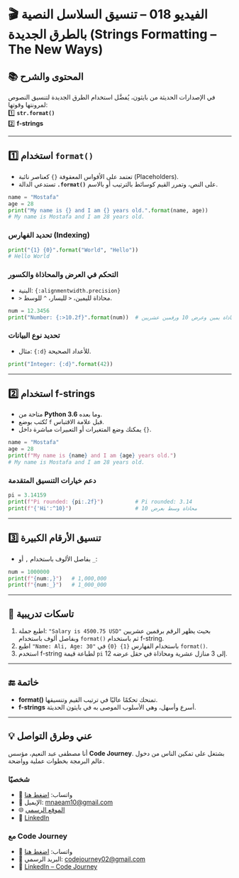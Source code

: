 # 🎬 الفيديو 018 – تنسيق السلاسل النصية بالطرق الجديدة (Strings Formatting – The New Ways)

## 📚 المحتوى والشرح
في الإصدارات الحديثة من بايثون، يُفضَّل استخدام الطرق الجديدة لتنسيق النصوص لمرونتها وقوتها:  
1️⃣ **`str.format()`**  
2️⃣ **f-strings**

---

## 1️⃣ استخدام `format()`
- تعتمد على الأقواس المعقوفة `{}` كعناصر نائبة (Placeholders).
- تستدعي الدالة **`.format()`** على النص، وتمرر القيم كوسائط بالترتيب أو بالاسم.

```python
name = "Mostafa"
age = 28
print("My name is {} and I am {} years old.".format(name, age))
# My name is Mostafa and I am 28 years old.
```

### تحديد الفهارس (Indexing)

```python
print("{1} {0}".format("World", "Hello"))
# Hello World
```

### التحكم في العرض والمحاذاة والكسور

* البنية: `{:alignmentwidth.precision}`
* `>` محاذاة لليمين، `<` لليسار، `^` للوسط.

```python
num = 12.3456
print("Number: {:>10.2f}".format(num))  # محاذاة يمين وعرض 10 ورقمين عشريين
```

### تحديد نوع البيانات

* مثال: `{:d}` للأعداد الصحيحة.

```python
print("Integer: {:d}".format(42))
```

---

## 2️⃣ استخدام **f-strings**

* متاحة من **Python 3.6** وما بعده.
* تُكتب بوضع `f` قبل علامة الاقتباس.
* يمكنك وضع المتغيرات أو التعبيرات مباشرة داخل `{}`.

```python
name = "Mostafa"
age = 28
print(f"My name is {name} and I am {age} years old.")
# My name is Mostafa and I am 28 years old.
```

### دعم خيارات التنسيق المتقدمة

```python
pi = 3.14159
print(f"Pi rounded: {pi:.2f}")          # Pi rounded: 3.14
print(f"{'Hi':^10}")                    # محاذاة وسط بعرض 10
```

---

## 3️⃣ تنسيق الأرقام الكبيرة

* بفاصل الألوف باستخدام `,` أو `_`:

```python
num = 1000000
print(f"{num:,}")   # 1,000,000
print(f"{num:_}")   # 1_000_000
```

---

## 📝 تاسكات تدريبية

1. اطبع جملة: `"Salary is 4500.75 USD"` بحيث يظهر الرقم برقمين عشريين وبفاصل ألوف باستخدام `format()` ثم باستخدام f-string.
2. اطبع `"Name: Ali, Age: 30"` باستخدام الفهارس `{1} {0}` في `format()`.
3. استخدم f-string لطباعة قيمة `pi` إلى 3 منازل عشرية ومحاذاة في حقل عرضه 12.

---

## 🔚 خاتمة

* **format()** تمنحك تحكمًا عاليًا في ترتيب القيم وتنسيقها.
* **f-strings** أسرع وأسهل، وهي الأسلوب الموصى به في بايثون الحديثة.

---


## 💡 عني وطرق التواصل


أنا مصطفى عبد النعيم، مؤسس **Code Journey**.
بشتغل على تمكين الناس من دخول عالم البرمجة بخطوات عملية وواضحة.


### شخصيًا
- 💬 واتساب: [اضغط هنا](https://wa.me/201114938410)
- 📧 الإيميل: mnaeam10@gmail.com  
- 🌐 [الموقع الرسمي](https://mostafa-naeam-web.vercel.app/)  
- 💼 [LinkedIn](https://www.linkedin.com/in/mostafa-naeam/)

### مع Code Journey
- 💬 واتساب: [اضغط هنا](https://wa.me/201555303227)
- 📩 البريد الرسمي: codejourney02@gmail.com  
- 💼 [LinkedIn – Code Journey](https://www.linkedin.com/company/code-journey25/)
